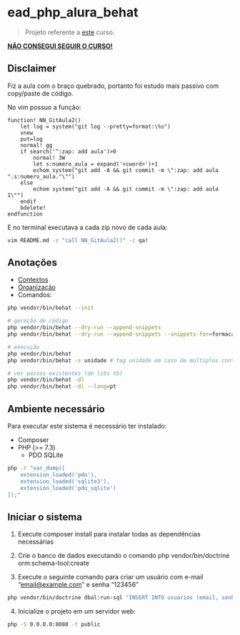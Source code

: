 # ead_php_alura_behat

> Projeto referente a [este](https://cursos.alura.com.br/course/php-introducao-bdd) curso.

[**NÃO CONSEGUI SEGUIR O CURSO!**](https://cursos.alura.com.br/forum/curso-php-introducao-bdd/todos/1)

## Disclaimer

Fiz a aula com o braço quebrado, portanto foi estudo mais passivo com copy/paste de código.

No vim possuo a função:

```vim
function! NN_GitAula2()
    let log = system("git log --pretty=format:\%s")
    vnew
    put=log
    normal! gg
    if search('^:zap: add aula')>0
        normal! 3W
        let s:numero_aula = expand('<cword>')+1
        echom system("git add -A && git commit -m \":zap: add aula ".s:numero_aula."\"")
    else
        echom system("git add -A && git commit -m \":zap: add aula 1\"")
    endif
    bdelete!
endfunction
```

E no terminal executava a cada zip novo de cada aula:

```sh
vim README.md -c "call NN_GitAula2()" -c qa!
```

## Anotações

- [Contextos](https://docs.behat.org/en/latest/user_guide/context.html#context-class-requirements)
- [Organização](https://docs.behat.org/en/latest/user_guide/organizing.html)
- Comandos:

```sh
php vendor/bin/behat --init

# geração de código
php vendor/bin/behat --dry-run --append-snippets
php vendor/bin/behat --dry-run --append-snippets --snippets-for=formacaoEmMemoria # contexto específico

# execução
php vendor/bin/behat
php vendor/bin/behat -s unidade # tag unidade em caso de multiplos contextos

# ver passos existentes (de libs tb)
php vendor/bin/behat -dl
php vendor/bin/behat -dl --lang=pt

```

## Ambiente necessário

Para executar este sistema é necessário ter instalado:

- Composer
- PHP (>= 7.3)
    - PDO SQLite

```sh
php -r "var_dump([
    extension_loaded('pdo'),
    extension_loaded('sqlite3'),
    extension_loaded('pdo_sqlite')
]);"
```


<!--
### Docker

A imagem oficial do PHP (php:latest) já possui o ambiente necessário para executar este sistema, caso não deseje instalar
as dependências (PHP e Composer) separadamente. Os exemplos a seguir partem do princípio que `Docker` será utilizado.
-->

## Iniciar o sistema

1. Execute composer install para instalar todas as dependências necessárias

2. Crie o banco de dados executando o comando php vendor/bin/doctrine orm:schema-tool:create

3. Execute o seguinte comando para criar um usuário com e-mail “email@example.com” e senha “123456”

```sh
php vendor/bin/doctrine dbal:run-sql "INSERT INTO usuarios (email, senha) VALUES ('email@example.com', '\$argon2i\$v=19\$m=65536,t=4,p=1\$WHpBb1FzTDVpTmQubU55bA\$jtZiWSSbmw1Ru4tYEq1SzShrMu0ap2PjblRQRubNPgo');"
```

4. Inicialize o projeto em um servidor web:

```sh
php -S 0.0.0.0:8080 -t public
```

<!--
## Iniciar o sistema

Antes de mais nada, é preciso instalar os componentes utilizados pelo sistema. Para isso, execute:

```
$ docker run --rm -itv $(pwd):/app -w /app -u $(id -u):$(id -g) composer install --ignore-platform-reqs
```

Para inicializar o sistema, o primeiro passo é criar o banco de dados. Para isso, crie um arquivo vazio chamado db.sqlite
na raiz deste projeto.

Depois, execute o seguinte comando: 
```
$ docker run --rm -itv $(pwd):/app -w /app -u $(id -u):$(id -g) php:latest php vendor/bin/doctrine orm:schema-tool:create
```

Este comando criará a estrutura do banco de dados SQLite. Agora vamos inserir um usuário com e-mail `email@example.com` e senha `123456`:

```
$ docker run --rm -itv $(pwd):/app -w /app -u $(id -u):$(id -g) php:latest php vendor/bin/doctrine dbal:run-sql "INSERT INTO usuarios (email, senha) VALUES ('email@example.com', '\$argon2i\$v=19\$m=65536,t=4,p=1\$WHpBb1FzTDVpTmQubU55bA\$jtZiWSSbmw1Ru4tYEq1SzShrMu0ap2PjblRQRubNPgo');"
```

Tendo feito isso, basta subir um servidor de testes. Isso pode ser feito com:

```
docker run -itv $(pwd):/app -w /app -u $(id -u):$(id -g) -p 8080:8080 php:latest php -S 0.0.0.0:8080 -t public
```

Pronto! Basta acessar no seu navegador o endereço http://localhost:8080/ e começar a interagir com o sistema.
-->
